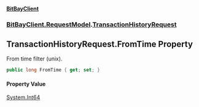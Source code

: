 #### [BitBayClient](./index.md 'index')
### [BitBayClient.RequestModel](./BitBayClient-RequestModel.md 'BitBayClient.RequestModel').[TransactionHistoryRequest](./BitBayClient-RequestModel-TransactionHistoryRequest.md 'BitBayClient.RequestModel.TransactionHistoryRequest')
## TransactionHistoryRequest.FromTime Property
From time filter (unix).  
```csharp
public long FromTime { get; set; }
```
#### Property Value
[System.Int64](https://docs.microsoft.com/en-us/dotnet/api/System.Int64 'System.Int64')  
